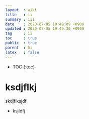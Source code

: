 ```yaml
---
layout  : wiki
title   : ii
summary : iii
date    : 2020-07-05 19:49:09 +0900
updated : 2020-07-05 19:49:30 +0900
tag     : ii
toc     : true
public  : true
parent  : hi
latex   : false
---
```

* TOC
{:toc}

# ksdjflkj
skdjflksjdf
- ksjldfj
